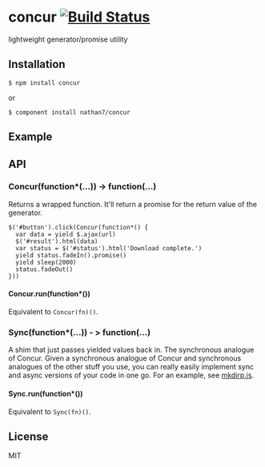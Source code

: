 # concur [![Build Status](https://travis-ci.org/nathan7/concur.png?branch=master)](https://travis-ci.org/nathan7/concur)

  lightweight generator/promise utility

## Installation

    $ npm install concur

  or

    $ component install nathan7/concur

## Example

## API

### Concur(function\*(...)) -> function(...)

  Returns a wrapped function.
  It'll return a promise for the return value of the generator.

```
$('#button').click(Concur(function*() {
  var data = yield $.ajax(url)
  $('#result').html(data)
  var status = $('#status').html('Download complete.')
  yield status.fadeIn().promise()
  yield sleep(2000)
  status.fadeOut()
}))
```

#### Concur.run(function\*())

  Equivalent to `Concur(fn)()`.

### Sync(function\*(...)) - > function(...)

  A shim that just passes yielded values back in.
  The synchronous analogue of Concur.
  Given a synchronous analogue of Concur and synchronous analogues of the other stuff you use, you can really easily implement sync and async versions of your code in one go.
  For an example, see [mkdirp.js](mkdirp.js).

#### Sync.run(function\*())

  Equivalent to `Sync(fn)()`.

## License

  MIT

